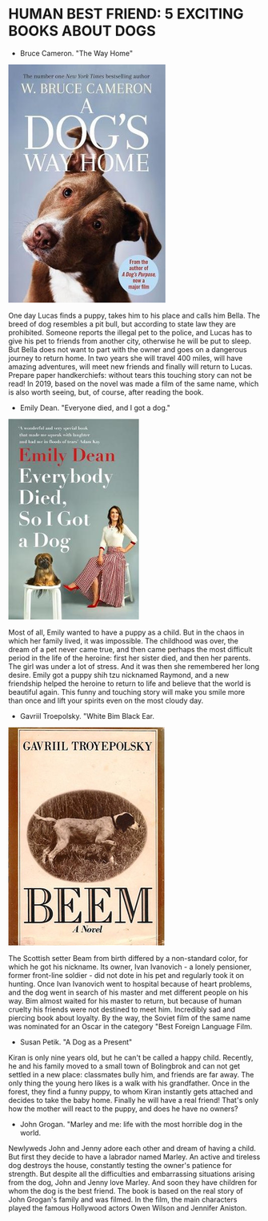 # HUMAN BEST FRIEND: 5 EXCITING BOOKS ABOUT DOGS

- Bruce Cameron. "The Way Home"

![Branching](book1.jpg)

One day Lucas finds a puppy, takes him to his place and calls him Bella. The breed of dog resembles a pit bull, but according to state law they are prohibited. Someone reports the illegal pet to the police, and Lucas has to give his pet to friends from another city, otherwise he will be put to sleep. But Bella does not want to part with the owner and goes on a dangerous journey to return home. In two years she will travel 400 miles, will have amazing adventures, will meet new friends and finally will return to Lucas. Prepare paper handkerchiefs: without tears this touching story can not be read! In 2019, based on the novel was made a film of the same name, which is also worth seeing, but, of course, after reading the book.

- Emily Dean. "Everyone died, and I got a dog."

![Branching](book2.jpg)

Most of all, Emily wanted to have a puppy as a child. But in the chaos in which her family lived, it was impossible. The childhood was over, the dream of a pet never came true, and then came perhaps the most difficult period in the life of the heroine: first her sister died, and then her parents. The girl was under a lot of stress. And it was then she remembered her long desire. Emily got a puppy shih tzu nicknamed Raymond, and a new friendship helped the heroine to return to life and believe that the world is beautiful again. This funny and touching story will make you smile more than once and lift your spirits even on the most cloudy day.

- Gavriil Troepolsky. "White Bim Black Ear.

![Branching](book3.jpg)

The Scottish setter Beam from birth differed by a non-standard color, for which he got his nickname. Its owner, Ivan Ivanovich - a lonely pensioner, former front-line soldier - did not dote in his pet and regularly took it on hunting. Once Ivan Ivanovich went to hospital because of heart problems, and the dog went in search of his master and met different people on his way. Bim almost waited for his master to return, but because of human cruelty his friends were not destined to meet him. Incredibly sad and piercing book about loyalty. By the way, the Soviet film of the same name was nominated for an Oscar in the category "Best Foreign Language Film.

- Susan Petik. "A Dog as a Present"

Kiran is only nine years old, but he can't be called a happy child. Recently, he and his family moved to a small town of Bolingbrok and can not get settled in a new place: classmates bully him, and friends are far away. The only thing the young hero likes is a walk with his grandfather. Once in the forest, they find a funny puppy, to whom Kiran instantly gets attached and decides to take the baby home. Finally he will have a real friend! That's only how the mother will react to the puppy, and does he have no owners?

- John Grogan. "Marley and me: life with the most horrible dog in the world.

Newlyweds John and Jenny adore each other and dream of having a child. But first they decide to have a labrador named Marley. An active and tireless dog destroys the house, constantly testing the owner's patience for strength. But despite all the difficulties and embarrassing situations arising from the dog, John and Jenny love Marley. And soon they have children for whom the dog is the best friend. The book is based on the real story of John Grogan's family and was filmed. In the film, the main characters played the famous Hollywood actors Owen Wilson and Jennifer Aniston.




